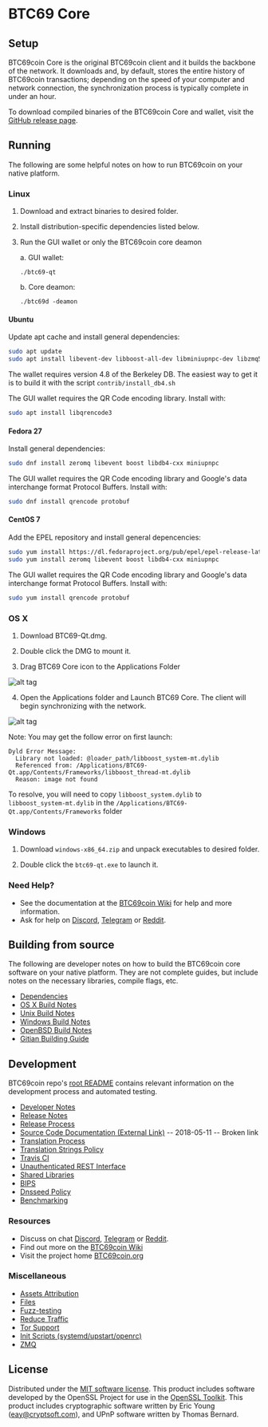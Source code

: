 BTC69 Core
==============

Setup
---------------------
BTC69coin Core is the original BTC69coin client and it builds the backbone of the network. It downloads and, by default, stores the entire history of BTC69coin transactions; depending on the speed of your computer and network connection, the synchronization process is typically complete in under an hour.

To download compiled binaries of the BTC69coin Core and wallet, visit the [GitHub release page](https://github.com/BTC69Project/BTC69coin/releases).

Running
---------------------
The following are some helpful notes on how to run BTC69coin on your native platform.

### Linux

1) Download and extract binaries to desired folder.

2) Install distribution-specific dependencies listed below.

3) Run the GUI wallet or only the BTC69coin core deamon

   a. GUI wallet:

   `./btc69-qt`

   b. Core deamon:

   `./btc69d -deamon`

#### Ubuntu

Update apt cache and install general dependencies:

```bash
sudo apt update
sudo apt install libevent-dev libboost-all-dev libminiupnpc-dev libzmq5 software-properties-common
```

The wallet requires version 4.8 of the Berkeley DB. The easiest way to get it is to build it with the script `contrib/install_db4.sh`


The GUI wallet requires the QR Code encoding library. Install with:
```bash
sudo apt install libqrencode3
```

#### Fedora 27

Install general dependencies:
```bash
sudo dnf install zeromq libevent boost libdb4-cxx miniupnpc
```

The GUI wallet requires the QR Code encoding library and Google's data interchange format Protocol Buffers. Install with:
```bash
sudo dnf install qrencode protobuf
```

#### CentOS 7

Add the EPEL repository and install general depencencies:

```bash
sudo yum install https://dl.fedoraproject.org/pub/epel/epel-release-latest-7.noarch.rpm
sudo yum install zeromq libevent boost libdb4-cxx miniupnpc
```

The GUI wallet requires the QR Code encoding library and Google's data interchange format Protocol Buffers. Install with:
```bash
sudo yum install qrencode protobuf
```

### OS X

1) Download BTC69-Qt.dmg.

2) Double click the DMG to mount it.

3) Drag BTC69 Core icon to the Applications Folder

![alt tag](https://i.imgur.com/GLhBFUV.png)

4) Open the Applications folder and Launch BTC69 Core. The client will begin synchronizing with the network.

![alt tag](https://i.imgur.com/v3962qo.png)

Note: You may get the follow error on first launch:
```
Dyld Error Message:
  Library not loaded: @loader_path/libboost_system-mt.dylib
  Referenced from: /Applications/BTC69-Qt.app/Contents/Frameworks/libboost_thread-mt.dylib
  Reason: image not found
```
To resolve, you will need to copy `libboost_system.dylib` to `libboost_system-mt.dylib` in the `/Applications/BTC69-Qt.app/Contents/Frameworks` folder

### Windows

1) Download `windows-x86_64.zip` and unpack executables to desired folder.

2) Double click the `btc69-qt.exe` to launch it.

### Need Help?

- See the documentation at the [BTC69coin Wiki](https://btc69.wiki/wiki/BTC69coin_Wiki) for help and more information.
- Ask for help on [Discord](https://discord.gg/DUkcBst), [Telegram](https://t.me/BTC69coinDev) or [Reddit](https://www.reddit.com/r/BTC69coin/).

Building from source
---------------------
The following are developer notes on how to build the BTC69coin core software on your native platform. They are not complete guides, but include notes on the necessary libraries, compile flags, etc.

- [Dependencies](https://github.com/BTC69Project/BTC69coin/tree/master/doc/dependencies.md)
- [OS X Build Notes](https://github.com/BTC69Project/BTC69coin/tree/master/doc/build-osx.md)
- [Unix Build Notes](https://github.com/BTC69Project/BTC69coin/tree/master/doc/build-unix.md)
- [Windows Build Notes](https://github.com/BTC69Project/BTC69coin/tree/master/doc/build-windows.md)
- [OpenBSD Build Notes](https://github.com/BTC69Project/BTC69coin/tree/master/doc/build-openbsd.md)
- [Gitian Building Guide](https://github.com/BTC69Project/BTC69coin/tree/master/doc/gitian-building.md)

Development
---------------------
BTC69coin repo's [root README](https://github.com/BTC69Project/BTC69coin/blob/master/README.md) contains relevant information on the development process and automated testing.

- [Developer Notes](https://github.com/BTC69Project/BTC69coin/blob/master/doc/developer-notes.md)
- [Release Notes](https://github.com/BTC69Project/BTC69coin/blob/master/doc/release-notes.md)
- [Release Process](https://github.com/BTC69Project/BTC69coin/blob/master/doc/release-process.md)
- [Source Code Documentation (External Link)](https://dev.visucore.com/btc69/doxygen/) -- 2018-05-11 -- Broken link
- [Translation Process](https://github.com/BTC69Project/BTC69coin/blob/master/doc/translation_process.md)
- [Translation Strings Policy](https://github.com/BTC69Project/BTC69coin/blob/master/doc/translation_strings_policy.md)
- [Travis CI](https://github.com/BTC69Project/BTC69coin/blob/master/doc/travis-ci.md)
- [Unauthenticated REST Interface](https://github.com/BTC69Project/BTC69coin/blob/master/doc/REST-interface.md)
- [Shared Libraries](https://github.com/BTC69Project/BTC69coin/blob/master/doc/shared-libraries.md)
- [BIPS](https://github.com/BTC69Project/BTC69coin/blob/master/doc/bips.md)
- [Dnsseed Policy](https://github.com/BTC69Project/BTC69coin/blob/master/doc/dnsseed-policy.md)
- [Benchmarking](https://github.com/BTC69Project/BTC69coin/blob/master/doc/benchmarking.md)

### Resources
- Discuss on chat [Discord](https://discord.gg/jn6uhur), [Telegram](https://t.me/BTC69coinDev) or [Reddit](https://www.reddit.com/r/BTC69coin/).
- Find out more on the [BTC69coin Wiki](https://btc69.wiki/wiki/BTC69coin_Wiki)
- Visit the project home [BTC69coin.org](https://btc69.org)

### Miscellaneous
- [Assets Attribution](https://github.com/BTC69Project/BTC69coin/blob/master/doc/assets-attribution.md)
- [Files](https://github.com/BTC69Project/BTC69coin/blob/master/doc/files.md)
- [Fuzz-testing](https://github.com/BTC69Project/BTC69coin/blob/master/doc/fuzzing.md)
- [Reduce Traffic](https://github.com/BTC69Project/BTC69coin/blob/master/doc/reduce-traffic.md)
- [Tor Support](https://github.com/BTC69Project/BTC69coin/blob/master/doc/tor.md)
- [Init Scripts (systemd/upstart/openrc)](https://github.com/BTC69Project/BTC69coin/blob/master/doc/init.md)
- [ZMQ](https://github.com/BTC69Project/BTC69coin/blob/master/doc/zmq.md)

License
---------------------
Distributed under the [MIT software license](https://github.com/BTC69Project/BTC69coin/blob/master/COPYING).
This product includes software developed by the OpenSSL Project for use in the [OpenSSL Toolkit](https://www.openssl.org/). This product includes
cryptographic software written by Eric Young ([eay@cryptsoft.com](mailto:eay@cryptsoft.com)), and UPnP software written by Thomas Bernard.
